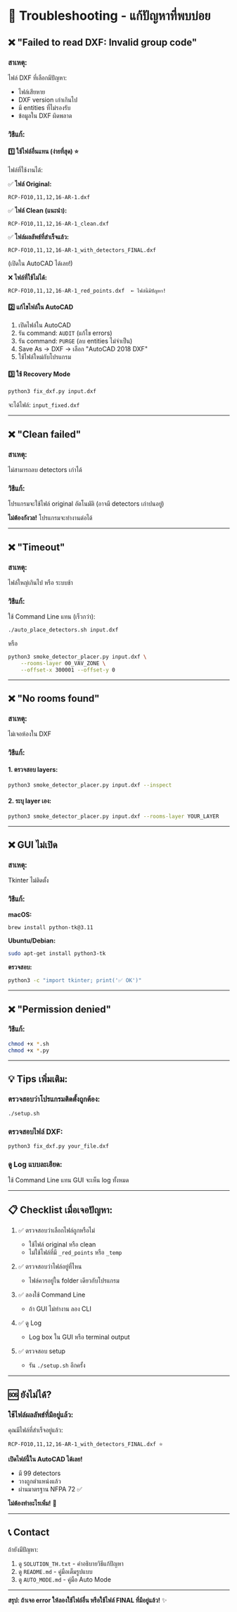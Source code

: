 # 🔧 Troubleshooting - แก้ปัญหาที่พบบ่อย

## ❌ "Failed to read DXF: Invalid group code"

### สาเหตุ:
ไฟล์ DXF ที่เลือกมีปัญหา:
- ไฟล์เสียหาย
- DXF version เก่าเกินไป
- มี entities ที่ไม่รองรับ
- ข้อมูลใน DXF ผิดพลาด

### วิธีแก้:

#### 1️⃣ ใช้ไฟล์อื่นแทน (ง่ายที่สุด) ⭐

ไฟล์ที่ใช้งานได้:

✅ **ไฟล์ Original:**
```
RCP-FO10,11,12,16-AR-1.dxf
```

✅ **ไฟล์ Clean (แนะนำ):**
```
RCP-FO10,11,12,16-AR-1_clean.dxf
```

✅ **ไฟล์ผลลัพธ์ที่สำเร็จแล้ว:**
```
RCP-FO10,11,12,16-AR-1_with_detectors_FINAL.dxf
```
(เปิดใน AutoCAD ได้เลย!)

❌ **ไฟล์ที่ใช้ไม่ได้:**
```
RCP-FO10,11,12,16-AR-1_red_points.dxf  ← ไฟล์นี้มีปัญหา!
```

#### 2️⃣ แก้ไขไฟล์ใน AutoCAD

1. เปิดไฟล์ใน AutoCAD
2. รัน command: `AUDIT` (แก้ไข errors)
3. รัน command: `PURGE` (ลบ entities ไม่จำเป็น)
4. Save As → DXF → เลือก "AutoCAD 2018 DXF"
5. ใช้ไฟล์ใหม่กับโปรแกรม

#### 3️⃣ ใช้ Recovery Mode

```bash
python3 fix_dxf.py input.dxf
```

จะได้ไฟล์: `input_fixed.dxf`

---

## ❌ "Clean failed"

### สาเหตุ:
ไม่สามารถลบ detectors เก่าได้

### วิธีแก้:

โปรแกรมจะใช้ไฟล์ original อัตโนมัติ
(อาจมี detectors เก่าปนอยู่)

**ไม่ต้องกังวล!** โปรแกรมจะทำงานต่อได้

---

## ❌ "Timeout"

### สาเหตุ:
ไฟล์ใหญ่เกินไป หรือ ระบบช้า

### วิธีแก้:

ใช้ Command Line แทน (เร็วกว่า):

```bash
./auto_place_detectors.sh input.dxf
```

หรือ

```bash
python3 smoke_detector_placer.py input.dxf \
    --rooms-layer 00_VAV_ZONE \
    --offset-x 300001 --offset-y 0
```

---

## ❌ "No rooms found"

### สาเหตุ:
ไม่เจอห้องใน DXF

### วิธีแก้:

#### 1. ตรวจสอบ layers:
```bash
python3 smoke_detector_placer.py input.dxf --inspect
```

#### 2. ระบุ layer เอง:
```bash
python3 smoke_detector_placer.py input.dxf --rooms-layer YOUR_LAYER
```

---

## ❌ GUI ไม่เปิด

### สาเหตุ:
Tkinter ไม่ติดตั้ง

### วิธีแก้:

**macOS:**
```bash
brew install python-tk@3.11
```

**Ubuntu/Debian:**
```bash
sudo apt-get install python3-tk
```

**ตรวจสอบ:**
```bash
python3 -c "import tkinter; print('✅ OK')"
```

---

## ❌ "Permission denied"

### วิธีแก้:

```bash
chmod +x *.sh
chmod +x *.py
```

---

## 💡 Tips เพิ่มเติม:

### ตรวจสอบว่าโปรแกรมติดตั้งถูกต้อง:

```bash
./setup.sh
```

### ตรวจสอบไฟล์ DXF:

```bash
python3 fix_dxf.py your_file.dxf
```

### ดู Log แบบละเอียด:

ใช้ Command Line แทน GUI จะเห็น log ทั้งหมด

---

## 📋 Checklist เมื่อเจอปัญหา:

1. ✅ ตรวจสอบว่าเลือกไฟล์ถูกหรือไม่
   - ใช้ไฟล์ original หรือ clean
   - ไม่ใช้ไฟล์ที่มี `_red_points` หรือ `_temp`

2. ✅ ตรวจสอบว่าไฟล์อยู่ที่ไหน
   - ไฟล์ควรอยู่ใน folder เดียวกับโปรแกรม

3. ✅ ลองใช้ Command Line
   - ถ้า GUI ไม่ทำงาน ลอง CLI

4. ✅ ดู Log
   - Log box ใน GUI หรือ terminal output

5. ✅ ตรวจสอบ setup
   - รัน `./setup.sh` อีกครั้ง

---

## 🆘 ยังไม่ได้?

### ใช้ไฟล์ผลลัพธ์ที่มีอยู่แล้ว:

คุณมีไฟล์ที่สำเร็จอยู่แล้ว:

```
RCP-FO10,11,12,16-AR-1_with_detectors_FINAL.dxf ⭐
```

**เปิดไฟล์นี้ใน AutoCAD ได้เลย!**
- มี 99 detectors
- วางถูกตำแหน่งแล้ว
- ผ่านมาตรฐาน NFPA 72 ✅

**ไม่ต้องทำอะไรเพิ่ม!** 🎉

---

## 📞 Contact

ถ้ายังมีปัญหา:
1. ดู `SOLUTION_TH.txt` - คำอธิบายวิธีแก้ปัญหา
2. ดู `README.md` - คู่มือเต็มรูปแบบ
3. ดู `AUTO_MODE.md` - คู่มือ Auto Mode

---

**สรุป: ถ้าเจอ error ให้ลองใช้ไฟล์อื่น หรือใช้ไฟล์ FINAL ที่มีอยู่แล้ว!** ✨

